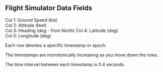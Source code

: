 Flight Simulator Data Fields  
----------------------------  
  
Col 1: Ground Speed (kts)  
Col 2: Altitude (feet)  
Col 3: Heading (deg - from North)
Col 4: Latitude (deg)  
Col 5: Longitude (deg)  
  
Each row denotes a specific timestamp or epoch.  

The timestamps are monotonically increasing as you move down the rows.  

The time interval between each timestamp is 0.4 seconds.   
